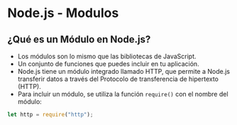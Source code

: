 # Node.js - Modulos

## ¿Qué es un Módulo en Node.js?

-   Los módulos son lo mismo que las bibliotecas de JavaScript.
-   Un conjunto de funciones que puedes incluir en tu aplicación.
-   Node.js tiene un módulo integrado llamado HTTP, que permite a Node.js transferir
    datos a través del Protocolo de transferencia de hipertexto (HTTP).
-   Para incluir un módulo, se utiliza la función `require()` con el nombre del módulo:

```js
let http = require("http");
```
